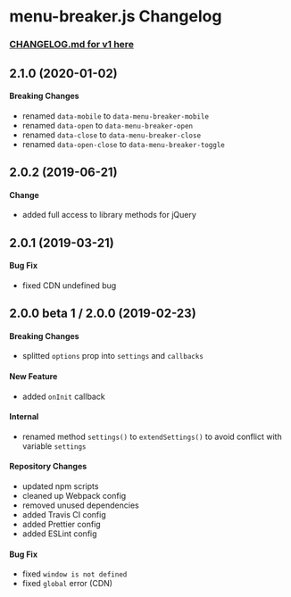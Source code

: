 # menu-breaker.js Changelog

### [CHANGELOG.md for v1 here](https://github.com/JB1905/menu-breaker.js/blob/v1/CHANGELOG.md)

## 2.1.0 (2020-01-02)
#### Breaking Changes
- renamed `data-mobile` to `data-menu-breaker-mobile`
- renamed `data-open` to `data-menu-breaker-open`
- renamed `data-close` to `data-menu-breaker-close`
- renamed `data-open-close` to `data-menu-breaker-toggle`

## 2.0.2 (2019-06-21)
#### Change
- added full access to library methods for jQuery

## 2.0.1 (2019-03-21)
#### Bug Fix
- fixed CDN undefined bug

## 2.0.0 beta 1 / 2.0.0 (2019-02-23)
#### Breaking Changes
- splitted `options` prop into `settings` and `callbacks`

#### New Feature
- added `onInit` callback

#### Internal
- renamed method `settings()` to `extendSettings()` to avoid conflict with variable `settings`

#### Repository Changes
- updated npm scripts
- cleaned up Webpack config
- removed unused dependencies
- added Travis CI config
- added Prettier config
- added ESLint config

#### Bug Fix
- fixed `window is not defined`
- fixed `global` error (CDN)
